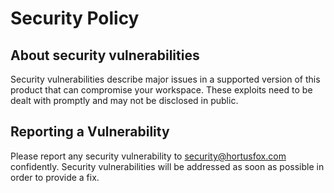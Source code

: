 # Security Policy

## About security vulnerabilities

Security vulnerabilities describe major issues in a supported version of this product that can compromise your workspace. These exploits need to be dealt with promptly and may not be disclosed in public.

## Reporting a Vulnerability

Please report any security vulnerability to security@hortusfox.com confidently. Security vulnerabilities will be addressed as soon as possible in order to provide a fix. 
